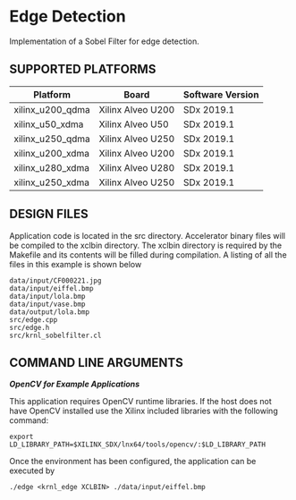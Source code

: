 Edge Detection
======================

Implementation of a Sobel Filter for edge detection.

## SUPPORTED PLATFORMS
Platform | Board             | Software Version
---------|-------------------|-----------------
xilinx_u200_qdma|Xilinx Alveo U200|SDx 2019.1
xilinx_u50_xdma|Xilinx Alveo U50|SDx 2019.1
xilinx_u250_qdma|Xilinx Alveo U250|SDx 2019.1
xilinx_u200_xdma|Xilinx Alveo U200|SDx 2019.1
xilinx_u280_xdma|Xilinx Alveo U280|SDx 2019.1
xilinx_u250_xdma|Xilinx Alveo U250|SDx 2019.1


##  DESIGN FILES
Application code is located in the src directory. Accelerator binary files will be compiled to the xclbin directory. The xclbin directory is required by the Makefile and its contents will be filled during compilation. A listing of all the files in this example is shown below

```
data/input/CF000221.jpg
data/input/eiffel.bmp
data/input/lola.bmp
data/input/vase.bmp
data/output/lola.bmp
src/edge.cpp
src/edge.h
src/krnl_sobelfilter.cl
```

##  COMMAND LINE ARGUMENTS
***OpenCV for Example Applications***

This application requires OpenCV runtime libraries. If the host does not have OpenCV installed use the Xilinx included libraries with the following command:

`export LD_LIBRARY_PATH=$XILINX_SDX/lnx64/tools/opencv/:$LD_LIBRARY_PATH`

Once the environment has been configured, the application can be executed by
```
./edge <krnl_edge XCLBIN> ./data/input/eiffel.bmp
```

